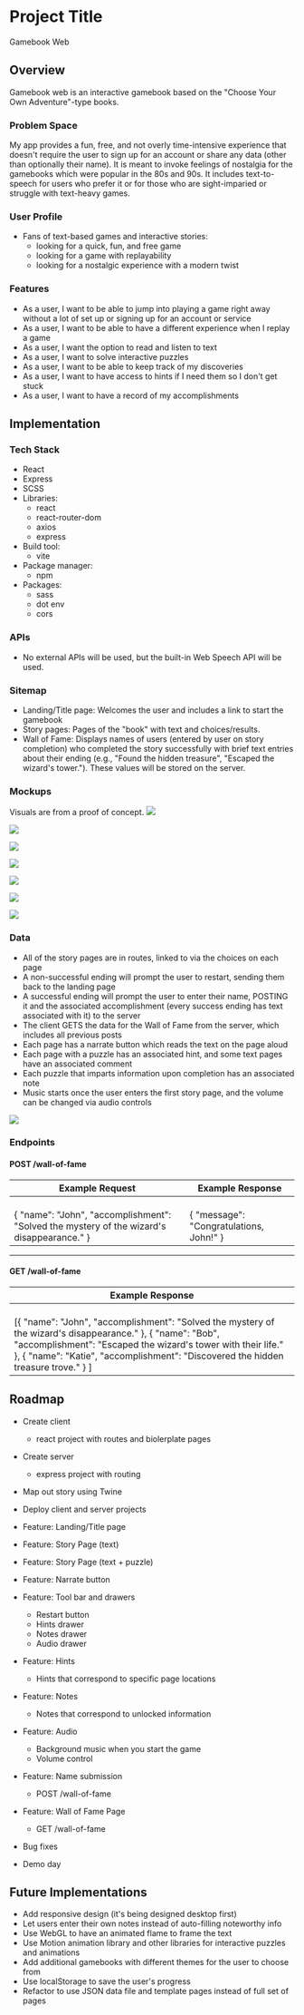 # Project Title
Gamebook Web

## Overview
Gamebook web is an interactive gamebook based on the "Choose Your Own Adventure"-type books.

### Problem Space

My app provides a fun, free, and not overly time-intensive experience that doesn't require the user to sign up for an account or share any data (other than optionally their name). It is meant to invoke feelings of nostalgia for the gamebooks which were popular in the 80s and 90s. It includes text-to-speech for users who prefer it or for those who are sight-imparied or struggle with text-heavy games.

### User Profile

- Fans of text-based games and interactive stories:
    - looking for a quick, fun, and free game
    - looking for a game with replayability
    - looking for a nostalgic experience with a modern twist

### Features

- As a user, I want to be able to jump into playing a game right away without a lot of set up or signing up for an account or service
- As a user, I want to be able to have a different experience when I replay a game
- As a user, I want the option to read and listen to text
- As a user, I want to solve interactive puzzles
- As a user, I want to be able to keep track of my discoveries
- As a user, I want to have access to hints if I need them so I don't get stuck
- As a user, I want to have a record of my accomplishments

## Implementation

### Tech Stack

- React
- Express
- SCSS
- Libraries:
    - react
    - react-router-dom
    - axios
    - express
- Build tool:
    - vite
- Package manager:
    - npm
- Packages:
    - sass
    - dot env
    - cors

### APIs

- No external APIs will be used, but the built-in Web Speech API will be used.

### Sitemap

- Landing/Title page: Welcomes the user and includes a link to start the gamebook
- Story pages: Pages of the "book" with text and choices/results.
- Wall of Fame: Displays names of users (entered by user on story completion) who completed the story successfully with brief text entries about their ending (e.g., "Found the hidden treasure", "Escaped the wizard's tower."). These values will be stored on the server.


### Mockups

Visuals are from a proof of concept.
![](./images/proposal/landing-page.jpg)

![](./images/proposal/landing-page-hover.jpg)

![](./images/proposal/drawers.jpg)

![](./images/proposal/story-page-example.jpg)

![](./images/proposal/simple-puzzle.jpg)

![](./images/proposal/simple-puzzle-solved.jpg)

![](./images/proposal/wall-of-fame.jpg)

### Data

- All of the story pages are in routes, linked to via the choices on each page
- A non-successful ending will prompt the user to restart, sending them back to the landing page
- A successful ending will prompt the user to enter their name, POSTING it and the associated accomplishment (every success ending has text associated with it) to the server
- The client GETS the data for the Wall of Fame from the server, which includes all previous posts
- Each page has a narrate button which reads the text on the page aloud
- Each page with a puzzle has an associated hint, and some text pages have an associated comment
- Each puzzle that imparts information upon completion has an associated note
- Music starts once the user enters the first story page, and the volume can be changed via audio controls

![](./images/proposal/flowchart.jpg) 

### Endpoints

#### POST /wall-of-fame

| **Example Request**  | **Example Response**  |
|--------------|---------------|
| <br>{ "name": "John", "accomplishment": "Solved the mystery of the wizard's disappearance." } | <br> { "message": "Congratulations, John!" } |

---

#### GET /wall-of-fame

| **Example Response**  |
|---------------|
| <br> [{ "name": "John", "accomplishment": "Solved the mystery of the wizard's disappearance." }, { "name": "Bob", "accomplishment": "Escaped the wizard's tower with their life." }, { "name": "Katie", "accomplishment": "Discovered the hidden treasure trove." } ] |


## Roadmap

- Create client
    - react project with routes and biolerplate pages

- Create server
    - express project with routing

- Map out story using Twine

- Deploy client and server projects

- Feature: Landing/Title page

- Feature: Story Page (text)

- Feature: Story Page (text + puzzle)

- Feature: Narrate button

- Feature: Tool bar and drawers
    - Restart button
    - Hints drawer
    - Notes drawer
    - Audio drawer

- Feature: Hints
    - Hints that correspond to specific page locations

- Feature: Notes
    - Notes that correspond to unlocked information

- Feature: Audio
    - Background music when you start the game
    - Volume control

- Feature: Name submission
    - POST /wall-of-fame

- Feature: Wall of Fame Page
    - GET /wall-of-fame

- Bug fixes

- Demo day

## Future Implementations
- Add responsive design (it's being designed desktop first)
- Let users enter their own notes instead of auto-filling noteworthy info
- Use WebGL to have an animated flame to frame the text
- Use Motion animation library and other libraries for interactive puzzles and animations
- Add additional gamebooks with different themes for the user to choose from
- Use localStorage to save the user's progress
- Refactor to use JSON data file and template pages instead of full set of pages

